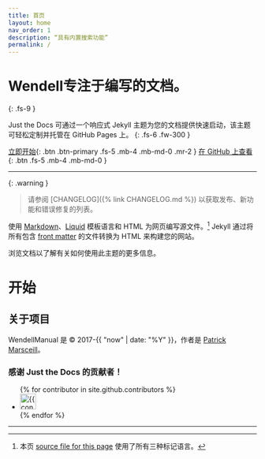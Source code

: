 ```yaml
---
title: 首页
layout: home
nav_order: 1
description: “具有内置搜索功能”
permalink: /
---
```


# Wendell专注于编写的文档。
{: .fs-9 }

Just the Docs 可通过一个响应式 Jekyll 主题为您的文档提供快速启动，该主题可轻松定制并托管在 GitHub Pages 上。
{: .fs-6 .fw-300 }

[立即开始](#开始){: .btn .btn-primary .fs-5 .mb-4 .mb-md-0 .mr-2 }
[在 GitHub 上查看][WendellManual]{: .btn .fs-5 .mb-4 .mb-md-0 }

---

{: .warning }
> 请参阅 [CHANGELOG]({% link CHANGELOG.md %}) 以获取发布、新功能和错误修复的列表。

使用 [Markdown]、[Liquid] 模板语言和 HTML 为网页编写源文件。[^1] Jekyll 通过将所有包含 [front matter] 的文件转换为 HTML 来构建您的网站。

浏览文档以了解有关如何使用此主题的更多信息。

# 开始
## 关于项目

WendellManual 是 &copy; 2017-{{ "now" | date: "%Y" }}，作者是 [Patrick Marsceill](https://patrickmarsceill.com)。

### 感谢 Just the Docs 的贡献者！
<ul class="list-style-none">
{% for contributor in site.github.contributors %}
  <li class="d-inline-block mr-1">
     <a href="{{ contributor.html_url }}"><img src="{{ contributor.avatar_url }}" width="32" height="32" alt="{{ contributor.login }}"></a>
  </li>
{% endfor %}
</ul>

----

[^1]: 本页 [source file for this page] 使用了所有三种标记语言。

[source file for this page]: https://github.com/XiaoWendell/WendellManual/blob/master/index.md

[Jekyll]: https://jekyllrb.com
[Markdown]: https://daringfireball.net/projects/markdown/
[Liquid]: https://github.com/Shopify/liquid/wiki
[Front matter]: https://jekyllrb.com/docs/front-matter/
[Jekyll configuration]: https://jekyllrb.com/docs/configuration/
[GitHub Pages]: https://pages.github.com/
[GitHub Pages / Actions workflow]: https://github.blog/changelog/2022-07-27-github-pages-custom-github-actions-workflows-beta/

[WendellManual]: https://github.com/XiaoWendell/WendellManual